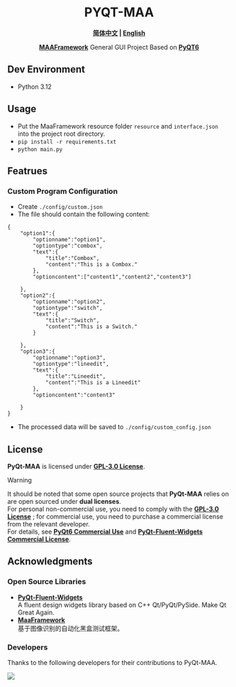 <div align="center">

# PYQT-MAA
**[简体中文](./README.md) | [English](./README-en.md)**

 **[MAAFramework](https://github.com/MaaXYZ/MaaFramework)** General GUI Project Based on **[PyQT6](https://doc.qt.io/qtforpython-6)**
</div>

## Dev Environment
- Python 3.12

## Usage
- Put the MaaFramework resource folder `resource` and `interface.json` into the project root directory.
- `pip install -r requirements.txt`
- `python main.py`

## Featrues
### Custom Program Configuration
- Create `./config/custom.json`
- The file should contain the following content:
```
{
    "option1":{
        "optionname":"option1",
        "optiontype":"combox",
        "text":{
            "title":"Combox",
            "content":"This is a Combox."
        },
        "optioncontent":["content1","content2","content3"]

    },
    "option2":{
        "optionname":"option2",
        "optiontype":"switch",
        "text":{
            "title":"Switch",
            "content":"This is a Switch."
        }

    },
    "option3":{
        "optionname":"option3",
        "optiontype":"lineedit",
        "text":{
            "title":"Lineedit",
            "content":"This is a Lineedit"
        },
        "optioncontent":"content3"

    }
}
```
- The processed data will be saved to `./config/custom_config.json`

## License
**PyQt-MAA** is licensed under **[GPL-3.0 License](./LICENSE)**.
>[!WARNING]
It should be noted that some open source projects that **PyQt-MAA** relies on are open sourced under **dual licenses**.\
For personal non-commercial use, you need to comply with the **[GPL-3.0 License]((./LICENSE))** ; for commercial use, you need to purchase a commercial license from the relevant developer.\
For details, see **[PyQt6 Commercial Use](https://www.qt.io/qt-licensing)** and **[PyQt-Fluent-Widgets Commercial License](https://github.com/zhiyiYo/PyQt-Fluent-Widgets?tab=readme-ov-file#license)**.

## Acknowledgments
### Open Source Libraries
- **[PyQt-Fluent-Widgets](https://github.com/zhiyiYo/PyQt-Fluent-Widgets)**\
    A fluent design widgets library based on C++ Qt/PyQt/PySide. Make Qt Great Again.
- **[MaaFramework](https://github.com/MaaAssistantArknights/MaaFramework)**\
    基于图像识别的自动化黑盒测试框架。

### Developers
Thanks to the following developers for their contributions to PyQt-MAA.

<a href="https://github.com/overflow65537/PYQT-MAA/graphs/contributors">
  <img src="https://contrib.rocks/image?repo=overflow65537/PYQT-MAA&max=1000" />
</a>
